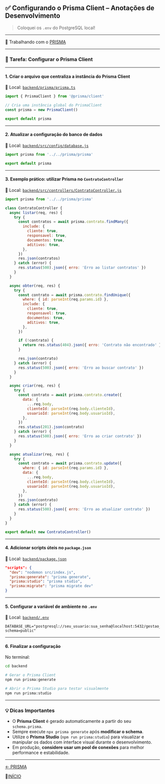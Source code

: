 ## ✅ Configurando o Prisma Client – Anotações de Desenvolvimento

> Coloquei os `.env` do PostgreSQL local!

---

🔗 Trabalhando com o [PRISMA](/docs/Capitulos/PRISMA.md)

---

### 📌 Tarefa: Configurar o Prisma Client

---

#### 1. Criar o arquivo que centraliza a instância do Prisma Client

📁 Local: [`backend/prisma/prisma.ts`](backend/prisma/prisma.ts)

```ts
import { PrismaClient } from '@prisma/client'

// Cria uma instância global do PrismaClient
const prisma = new PrismaClient()

export default prisma
```

---

#### 2. Atualizar a configuração do banco de dados

📁 Local: [`backend/src/config/database.js`](backend/src/config/database.js)

```js
import prisma from '../../prisma/prisma'

export default prisma
```

---

#### 3. Exemplo prático: utilizar Prisma no `ContratoController`

📁 Local: [`backend/src/controllers/ContratoController.js`](backend/src/controllers/ContratoController.js)

```js
import prisma from '../../prisma/prisma'

class ContratoController {
  async listar(req, res) {
    try {
      const contratos = await prisma.contrato.findMany({
        include: {
          cliente: true,
          responsavel: true,
          documentos: true,
          aditivos: true,
        },
      })
      res.json(contratos)
    } catch (error) {
      res.status(500).json({ erro: 'Erro ao listar contratos' })
    }
  }

  async obter(req, res) {
    try {
      const contrato = await prisma.contrato.findUnique({
        where: { id: parseInt(req.params.id) },
        include: {
          cliente: true,
          responsavel: true,
          documentos: true,
          aditivos: true,
        },
      })

      if (!contrato) {
        return res.status(404).json({ erro: 'Contrato não encontrado' })
      }

      res.json(contrato)
    } catch (error) {
      res.status(500).json({ erro: 'Erro ao buscar contrato' })
    }
  }

  async criar(req, res) {
    try {
      const contrato = await prisma.contrato.create({
        data: {
          ...req.body,
          clienteId: parseInt(req.body.clienteId),
          usuarioId: parseInt(req.body.usuarioId),
        },
      })
      res.status(201).json(contrato)
    } catch (error) {
      res.status(500).json({ erro: 'Erro ao criar contrato' })
    }
  }

  async atualizar(req, res) {
    try {
      const contrato = await prisma.contrato.update({
        where: { id: parseInt(req.params.id) },
        data: {
          ...req.body,
          clienteId: parseInt(req.body.clienteId),
          usuarioId: parseInt(req.body.usuarioId),
        },
      })
      res.json(contrato)
    } catch (error) {
      res.status(500).json({ erro: 'Erro ao atualizar contrato' })
    }
  }
}

export default new ContratoController()
```

---

#### 4. Adicionar scripts úteis no `package.json`

📁 Local: [`backend/package.json`](backend/package.json)

```json
"scripts": {
  "dev": "nodemon src/index.js",
  "prisma:generate": "prisma generate",
  "prisma:studio": "prisma studio",
  "prisma:migrate": "prisma migrate dev"
}
```

---

#### 5. Configurar a variável de ambiente no `.env`

📁 Local: [`backend/.env`](backend/.env)

```env
DATABASE_URL="postgresql://seu_usuario:sua_senha@localhost:5432/gestao_contratos?schema=public"
```

---

#### 6. Finalizar a configuração

No terminal:

```bash
cd backend

# Gerar o Prisma Client
npm run prisma:generate

# Abrir o Prisma Studio para testar visualmente
npm run prisma:studio
```

---

### 💡 Dicas Importantes

* O **Prisma Client** é gerado automaticamente a partir do seu `schema.prisma`.
* Sempre execute `npx prisma generate` após **modificar o schema**.
* Utilize o **Prisma Studio** (`npm run prisma:studio`) para visualizar e manipular os dados com interface visual durante o desenvolvimento.
* Em produção, **considere usar um pool de conexões** para melhor performance e estabilidade.

---

[<- PRISMA](/docs/Capitulos/01-PRISMA.md)

🏡[INÍCIO](docs/ANOTACOES.md)

<!-- [PRÓXIMO ->](docs/ANOTACOES.md) -->